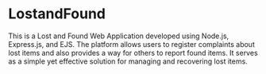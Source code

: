 # LostandFound
This is a Lost and Found Web Application developed using Node.js, Express.js, and EJS. The platform allows users to register complaints about lost items and also provides a way for others to report found items. It serves as a simple yet effective solution for managing and recovering lost items.
